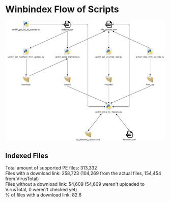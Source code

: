 # Winbindex Flow of Scripts

![winbindex-scripts-flow.png](winbindex-scripts-flow.png)

## Indexed Files

<!--FileStats-->
Total amount of supported PE files: 313,332  
Files with a download link: 258,723 (104,269 from the actual files, 154,454 from VirusTotal)  
Files without a download link: 54,609 (54,609 weren't uploaded to VirusTotal, 0 weren't checked yet)  
% of files with a download link: 82.6  
<!--/FileStats-->
